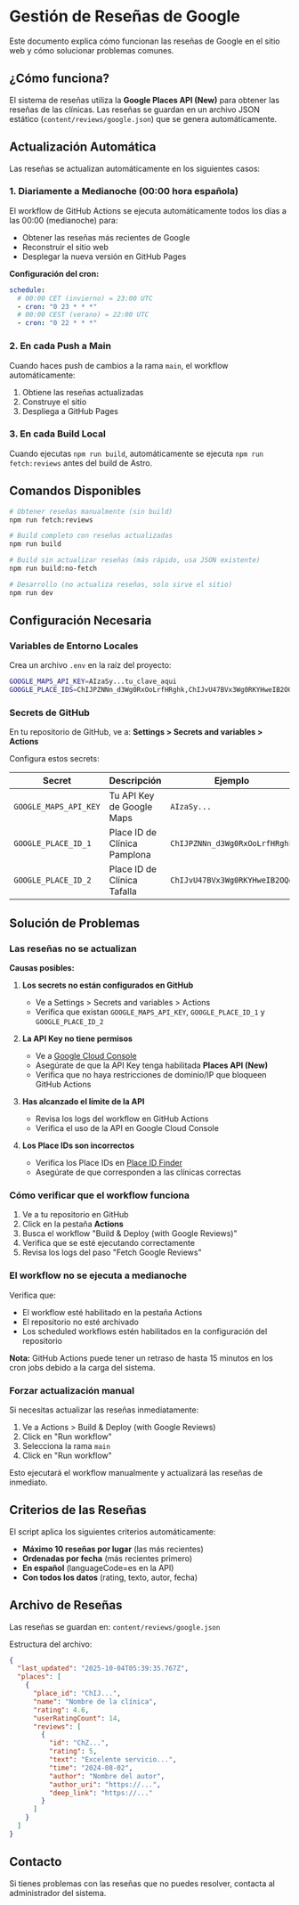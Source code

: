 # Gestión de Reseñas de Google

Este documento explica cómo funcionan las reseñas de Google en el sitio web y cómo solucionar problemas comunes.

## ¿Cómo funciona?

El sistema de reseñas utiliza la **Google Places API (New)** para obtener las reseñas de las clínicas. Las reseñas se guardan en un archivo JSON estático (`content/reviews/google.json`) que se genera automáticamente.

## Actualización Automática

Las reseñas se actualizan automáticamente en los siguientes casos:

### 1. Diariamente a Medianoche (00:00 hora española)

El workflow de GitHub Actions se ejecuta automáticamente todos los días a las 00:00 (medianoche) para:

- Obtener las reseñas más recientes de Google
- Reconstruir el sitio web
- Desplegar la nueva versión en GitHub Pages

**Configuración del cron:**

```yaml
schedule:
  # 00:00 CET (invierno) = 23:00 UTC
  - cron: "0 23 * * *"
  # 00:00 CEST (verano) = 22:00 UTC
  - cron: "0 22 * * *"
```

### 2. En cada Push a Main

Cuando haces push de cambios a la rama `main`, el workflow automáticamente:

1. Obtiene las reseñas actualizadas
2. Construye el sitio
3. Despliega a GitHub Pages

### 3. En cada Build Local

Cuando ejecutas `npm run build`, automáticamente se ejecuta `npm run fetch:reviews` antes del build de Astro.

## Comandos Disponibles

```bash
# Obtener reseñas manualmente (sin build)
npm run fetch:reviews

# Build completo con reseñas actualizadas
npm run build

# Build sin actualizar reseñas (más rápido, usa JSON existente)
npm run build:no-fetch

# Desarrollo (no actualiza reseñas, solo sirve el sitio)
npm run dev
```

## Configuración Necesaria

### Variables de Entorno Locales

Crea un archivo `.env` en la raíz del proyecto:

```bash
GOOGLE_MAPS_API_KEY=AIzaSy...tu_clave_aqui
GOOGLE_PLACE_IDS=ChIJPZNNn_d3Wg0RxOoLrfHRghk,ChIJvU47BVx3Wg0RKYHweIB2OQo
```

### Secrets de GitHub

En tu repositorio de GitHub, ve a: **Settings > Secrets and variables > Actions**

Configura estos secrets:

| Secret                | Descripción                  | Ejemplo                       |
| --------------------- | ---------------------------- | ----------------------------- |
| `GOOGLE_MAPS_API_KEY` | Tu API Key de Google Maps    | `AIzaSy...`                   |
| `GOOGLE_PLACE_ID_1`   | Place ID de Clínica Pamplona | `ChIJPZNNn_d3Wg0RxOoLrfHRghk` |
| `GOOGLE_PLACE_ID_2`   | Place ID de Clínica Tafalla  | `ChIJvU47BVx3Wg0RKYHweIB2OQo` |

## Solución de Problemas

### Las reseñas no se actualizan

**Causas posibles:**

1. **Los secrets no están configurados en GitHub**

   - Ve a Settings > Secrets and variables > Actions
   - Verifica que existan `GOOGLE_MAPS_API_KEY`, `GOOGLE_PLACE_ID_1` y `GOOGLE_PLACE_ID_2`

2. **La API Key no tiene permisos**

   - Ve a [Google Cloud Console](https://console.cloud.google.com)
   - Asegúrate de que la API Key tenga habilitada **Places API (New)**
   - Verifica que no haya restricciones de dominio/IP que bloqueen GitHub Actions

3. **Has alcanzado el límite de la API**

   - Revisa los logs del workflow en GitHub Actions
   - Verifica el uso de la API en Google Cloud Console

4. **Los Place IDs son incorrectos**
   - Verifica los Place IDs en [Place ID Finder](https://developers.google.com/maps/documentation/javascript/examples/places-placeid-finder)
   - Asegúrate de que corresponden a las clínicas correctas

### Cómo verificar que el workflow funciona

1. Ve a tu repositorio en GitHub
2. Click en la pestaña **Actions**
3. Busca el workflow "Build & Deploy (with Google Reviews)"
4. Verifica que se esté ejecutando correctamente
5. Revisa los logs del paso "Fetch Google Reviews"

### El workflow no se ejecuta a medianoche

Verifica que:

- El workflow esté habilitado en la pestaña Actions
- El repositorio no esté archivado
- Los scheduled workflows estén habilitados en la configuración del repositorio

**Nota:** GitHub Actions puede tener un retraso de hasta 15 minutos en los cron jobs debido a la carga del sistema.

### Forzar actualización manual

Si necesitas actualizar las reseñas inmediatamente:

1. Ve a Actions > Build & Deploy (with Google Reviews)
2. Click en "Run workflow"
3. Selecciona la rama `main`
4. Click en "Run workflow"

Esto ejecutará el workflow manualmente y actualizará las reseñas de inmediato.

## Criterios de las Reseñas

El script aplica los siguientes criterios automáticamente:

- **Máximo 10 reseñas por lugar** (las más recientes)
- **Ordenadas por fecha** (más recientes primero)
- **En español** (languageCode=es en la API)
- **Con todos los datos** (rating, texto, autor, fecha)

## Archivo de Reseñas

Las reseñas se guardan en: `content/reviews/google.json`

Estructura del archivo:

```json
{
  "last_updated": "2025-10-04T05:39:35.767Z",
  "places": [
    {
      "place_id": "ChIJ...",
      "name": "Nombre de la clínica",
      "rating": 4.6,
      "userRatingCount": 14,
      "reviews": [
        {
          "id": "ChZ...",
          "rating": 5,
          "text": "Excelente servicio...",
          "time": "2024-08-02",
          "author": "Nombre del autor",
          "author_uri": "https://...",
          "deep_link": "https://..."
        }
      ]
    }
  ]
}
```

## Contacto

Si tienes problemas con las reseñas que no puedes resolver, contacta al administrador del sistema.
